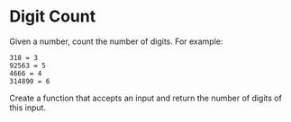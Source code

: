 # Digit Count

Given a number, count the number of digits. For example:

```text
318 = 3
92563 = 5
4666 = 4
314890 = 6
```
Create a function that accepts an input and return the number of digits of this input.

